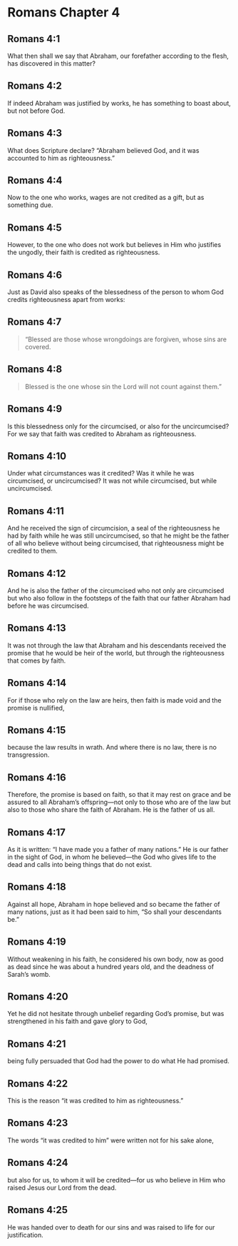 # Romans Chapter 4

## Romans 4:1

What then shall we say that Abraham, our forefather according to the flesh, has discovered in this matter?

## Romans 4:2

If indeed Abraham was justified by works, he has something to boast about, but not before God.

## Romans 4:3

What does Scripture declare? “Abraham believed God, and it was accounted to him as righteousness.”

## Romans 4:4

Now to the one who works, wages are not credited as a gift, but as something due.

## Romans 4:5

However, to the one who does not work but believes in Him who justifies the ungodly, their faith is credited as righteousness.

## Romans 4:6

Just as David also speaks of the blessedness of the person to whom God credits righteousness apart from works:

## Romans 4:7

> “Blessed are those
> whose wrongdoings are forgiven,
> whose sins are covered.

## Romans 4:8

> Blessed is the one
> whose sin the Lord will not count against them.”

## Romans 4:9

Is this blessedness only for the circumcised, or also for the uncircumcised? For we say that faith was credited to Abraham as righteousness.

## Romans 4:10

Under what circumstances was it credited? Was it while he was circumcised, or uncircumcised? It was not while circumcised, but while uncircumcised.

## Romans 4:11

And he received the sign of circumcision, a seal of the righteousness he had by faith while he was still uncircumcised, so that he might be the father of all who believe without being circumcised, that righteousness might be credited to them.

## Romans 4:12

And he is also the father of the circumcised who not only are circumcised but who also follow in the footsteps of the faith that our father Abraham had before he was circumcised.

## Romans 4:13

It was not through the law that Abraham and his descendants received the promise that he would be heir of the world, but through the righteousness that comes by faith.

## Romans 4:14

For if those who rely on the law are heirs, then faith is made void and the promise is nullified,

## Romans 4:15

because the law results in wrath. And where there is no law, there is no transgression.

## Romans 4:16

Therefore, the promise is based on faith, so that it may rest on grace and be assured to all Abraham’s offspring—not only to those who are of the law but also to those who share the faith of Abraham. He is the father of us all.

## Romans 4:17

As it is written: “I have made you a father of many nations.” He is our father in the sight of God, in whom he believed—the God who gives life to the dead and calls into being things that do not exist.

## Romans 4:18

Against all hope, Abraham in hope believed and so became the father of many nations, just as it had been said to him, “So shall your descendants be.”

## Romans 4:19

Without weakening in his faith, he considered his own body, now as good as dead since he was about a hundred years old, and the deadness of Sarah’s womb.

## Romans 4:20

Yet he did not hesitate through unbelief regarding God’s promise, but was strengthened in his faith and gave glory to God,

## Romans 4:21

being fully persuaded that God had the power to do what He had promised.

## Romans 4:22

This is the reason “it was credited to him as righteousness.”

## Romans 4:23

The words “it was credited to him” were written not for his sake alone,

## Romans 4:24

but also for us, to whom it will be credited—for us who believe in Him who raised Jesus our Lord from the dead.

## Romans 4:25

He was handed over to death for our sins and was raised to life for our justification.
